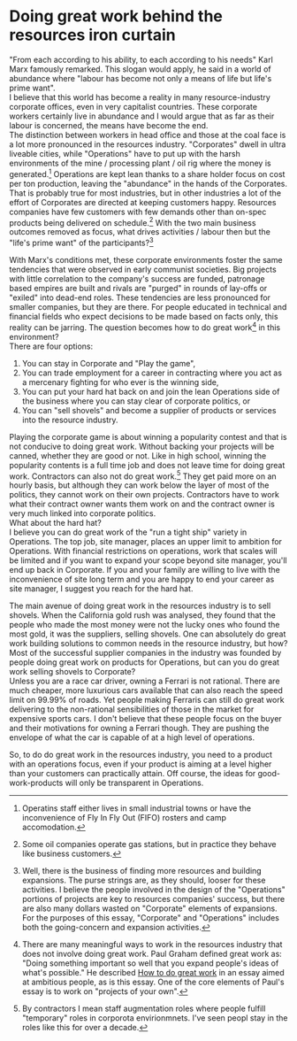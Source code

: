# Doing great work behind the resources iron curtain

"From each according to his ability, to each according to his needs" Karl Marx famously remarked. 
This slogan would apply, he said in a world of abundance where "labour has become not only a means of life but life's prime want".  
	I believe that this world has become a reality in many resource-industry corporate offices, even in very capitalist countries.
These corporate workers certainly live in abundance and I would argue that as far as their labour is concerned, the means have become the end.  
	The distinction between workers in head office and those at the coal face is a lot more pronounced in the resources industry.
"Corporates" dwell in ultra liveable cities, while "Operations" have to put up with the harsh environments of the mine / processing plant / oil rig where the money is generated.[^2]
Operations are kept lean thanks to a share holder focus on cost per ton production, leaving the "abundance" in the hands of the Corporates.
That is probably true for most industries, but in other industries a lot of the effort of Corporates are directed at keeping customers happy.
Resources companies have few customers with few demands other than on-spec products being delivered on schedule.[^1]
With the two main business outcomes removed as focus, what drives activities / labour then but the "life's prime want" of the participants?[^5]   
	
With Marx's conditions met, these corporate environments foster the same tendencies that were observed in early communist societies.
Big projects with little correlation to the company's success are funded, patronage based empires are built and rivals are "purged" in rounds of lay-offs or "exiled" into dead-end roles.
These tendencies are less pronounced for smaller companies, but they are there.
	For people educated in technical and financial fields who expect decisions to be made based on facts only, this reality can be jarring. 
The question becomes how to do great work[^3] in this environment?  
	There are four options:  
1. You can stay in Corporate and "Play the game",
1. You can trade employment for a career in contracting where you act as a mercenary fighting for who ever is the winning side,
1. You can put your hard hat back on and join the lean Operations side of the business where you can stay clear of corporate politics, or
1. You can "sell shovels" and become a supplier of products or services into the resource industry.  

Playing the corporate game is about winning a popularity contest and that is not conducive to doing great work.
Without backing your projects will be canned, whether they are good or not. 
Like in high school, winning the popularity contents is a full time job and does not leave time for doing great work.
Contractors can also not do great work.[^4]
They get paid more on an hourly basis, but although they can work below the layer of most of the politics, they cannot work on their own projects.
Contractors have to work what their contract owner wants them work on and the contract owner is very much linked into corporate politics.  
	What about the hard hat?  
	I believe you can do great work of the "run a tight ship" variety in Operations.
The top job, site manager, places an upper limit to ambition for Operations.
With financial restrictions on operations, work that scales will be limited and if you want to expand your scope beyond site manager, you'll end up back in Corporate.
If you and your family are willing to live with the inconvenience of site long term and you are happy to end your career as site manager, I suggest you reach for the hard hat.  

The main avenue of doing great work in the resources industry is to sell shovels.
When the California gold rush was analysed, they found that the people who made the most money were not the lucky ones who found the most gold, it was the suppliers, selling shovels.
One can absolutely do great work building solutions to common needs in the resource industry, but how?  
	Most of the successful supplier companies in the industry was founded by people doing great work on products for Operations, but can you do great work selling shovels to Corporate?  
	Unless you are a race car driver, owning a Ferrari is not rational. 
There are much cheaper, more luxurious cars available that can also reach the speed limit on 99.99% of roads. 
Yet people making Ferraris can still do great work delivering to the non-rational sensibilities of those in the market for expensive sports cars.
I don't believe that these people focus on the buyer and their motivations for owning a Ferrari though. 
They are pushing the envelope of what the car is capable of at a high level of operations.  

So, to do do great work in the resources industry, you need to a product with an operations focus, even if your product is aiming at a level higher than your customers can practically attain.
Off course, the ideas for good-work-products will only be transparent in Operations.

	
[^1]: Some oil companies operate gas stations, but in practice they behave like business customers.
[^2]: Operatins staff either lives in small industrial towns or have the inconvenience of Fly In Fly Out (FIFO) rosters and camp accomodation.
[^3]: There are many meaningful ways to work in the resources industry that does not involve doing great work. Paul Graham defined great work as: "Doing something important so well that you expand people's ideas of what's possible." He described [How to do great work](https://www.paulgraham.com/greatwork.html) in an essay aimed at ambitious people, as is this essay. One of the core elements of Paul's essay is to work on "projects of your own".
[^4]: By contractors I mean staff augmentation roles where people fulfill "temporary" roles in corporota envirionmnets. I've seen peopl stay in the roles like this for over a decade.
[^5]: Well, there is the business of finding more resources and building expansions.
The purse strings are, as they should, looser for these activities.
I believe the people involved in the design of the "Operations" portions of projects are key to resources companies' success, but there are also many dollars wasted on "Corporate" elements of expansions. 
For the purposes of this essay, "Corporate" and "Operations" includes both the going-concern and expansion activities.
